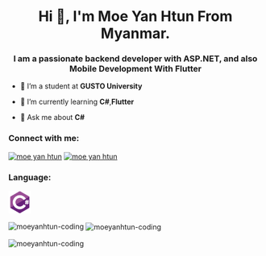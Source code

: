 <h1 align="center">Hi 👋, I'm Moe Yan Htun From Myanmar.</h1>
<h3 align="center">I am a passionate backend developer with ASP.NET, and also Mobile Development With Flutter </h3>

- 🔭 I’m a student at **GUSTO University**

- 🌱 I’m currently learning **C#**,**Flutter**

- 💬 Ask me about **C#**

<h3 align="left">Connect with me:</h3>
<p align="left">
<a href="https://linkedin.com/in/moe yan htun" target="blank"><img align="center" src="https://raw.githubusercontent.com/rahuldkjain/github-profile-readme-generator/master/src/images/icons/Social/linked-in-alt.svg" alt="moe yan htun" height="30" width="40" /></a>
<a href="https://fb.com/moe yan htun" target="blank"><img align="center" src="https://raw.githubusercontent.com/rahuldkjain/github-profile-readme-generator/master/src/images/icons/Social/facebook.svg" alt="moe yan htun" height="30" width="40" /></a>
</p>

<h3 align="left">Language: </h3>
<img src="https://github.com/devicons/devicon/blob/master/icons/csharp/csharp-original.svg" width="45"/>


<p><img align="left" src="https://github-readme-stats.vercel.app/api/top-langs?username=moeyanhtun-coding&show_icons=true&locale=en&layout=compact" alt="moeyanhtun-coding" /></p>

<p>&nbsp;<img align="center" src="https://github-readme-stats.vercel.app/api?username=moeyanhtun-coding&show_icons=true&locale=en" alt="moeyanhtun-coding" /></p>

<p><img align="center" src="https://github-readme-streak-stats.herokuapp.com/?user=moeyanhtun-coding&" alt="moeyanhtun-coding" /></p>
